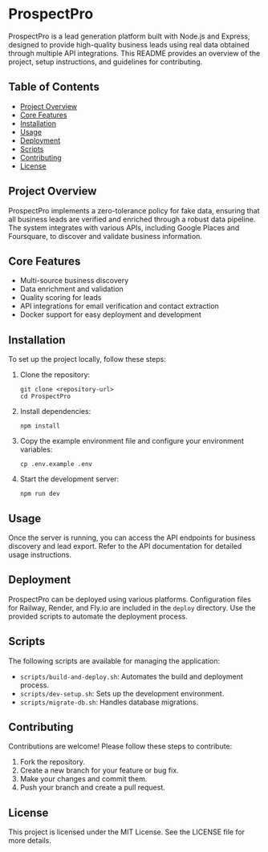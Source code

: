 # ProspectPro

ProspectPro is a lead generation platform built with Node.js and Express, designed to provide high-quality business leads using real data obtained through multiple API integrations. This README provides an overview of the project, setup instructions, and guidelines for contributing.

## Table of Contents

- [Project Overview](#project-overview)
- [Core Features](#core-features)
- [Installation](#installation)
- [Usage](#usage)
- [Deployment](#deployment)
- [Scripts](#scripts)
- [Contributing](#contributing)
- [License](#license)

## Project Overview

ProspectPro implements a zero-tolerance policy for fake data, ensuring that all business leads are verified and enriched through a robust data pipeline. The system integrates with various APIs, including Google Places and Foursquare, to discover and validate business information.

## Core Features

- Multi-source business discovery
- Data enrichment and validation
- Quality scoring for leads
- API integrations for email verification and contact extraction
- Docker support for easy deployment and development

## Installation

To set up the project locally, follow these steps:

1. Clone the repository:
   ```
   git clone <repository-url>
   cd ProspectPro
   ```

2. Install dependencies:
   ```
   npm install
   ```

3. Copy the example environment file and configure your environment variables:
   ```
   cp .env.example .env
   ```

4. Start the development server:
   ```
   npm run dev
   ```

## Usage

Once the server is running, you can access the API endpoints for business discovery and lead export. Refer to the API documentation for detailed usage instructions.

## Deployment

ProspectPro can be deployed using various platforms. Configuration files for Railway, Render, and Fly.io are included in the `deploy` directory. Use the provided scripts to automate the deployment process.

## Scripts

The following scripts are available for managing the application:

- `scripts/build-and-deploy.sh`: Automates the build and deployment process.
- `scripts/dev-setup.sh`: Sets up the development environment.
- `scripts/migrate-db.sh`: Handles database migrations.

## Contributing

Contributions are welcome! Please follow these steps to contribute:

1. Fork the repository.
2. Create a new branch for your feature or bug fix.
3. Make your changes and commit them.
4. Push your branch and create a pull request.

## License

This project is licensed under the MIT License. See the LICENSE file for more details.